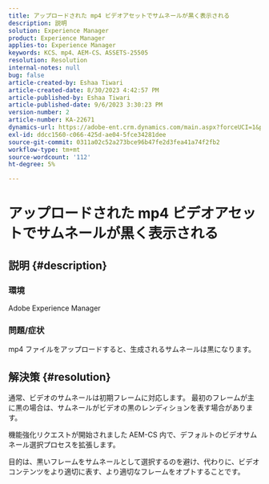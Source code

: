```yaml
---
title: アップロードされた mp4 ビデオアセットでサムネールが黒く表示される
description: 説明
solution: Experience Manager
product: Experience Manager
applies-to: Experience Manager
keywords: KCS、mp4、AEM-CS、ASSETS-25505
resolution: Resolution
internal-notes: null
bug: false
article-created-by: Eshaa Tiwari
article-created-date: 8/30/2023 4:42:57 PM
article-published-by: Eshaa Tiwari
article-published-date: 9/6/2023 3:30:23 PM
version-number: 2
article-number: KA-22671
dynamics-url: https://adobe-ent.crm.dynamics.com/main.aspx?forceUCI=1&pagetype=entityrecord&etn=knowledgearticle&id=4c7a4b44-5447-ee11-be6d-6045bd006793
exl-id: ddcc1560-c066-425d-ae04-5fce34281dee
source-git-commit: 0311a02c52a273bce96b47fe2d3fea41a74f2fb2
workflow-type: tm+mt
source-wordcount: '112'
ht-degree: 5%

---
```


# アップロードされた mp4 ビデオアセットでサムネールが黒く表示される

## 説明 {#description}


### 環境 

Adobe Experience Manager

### 問題/症状

mp4 ファイルをアップロードすると、生成されるサムネールは黒になります。


## 解決策 {#resolution}


通常、ビデオのサムネールは初期フレームに対応します。 最初のフレームが主に黒の場合は、サムネールがビデオの黒のレンディションを表す場合があります。

機能強化リクエストが開始されました<b> </b>AEM-CS 内で、デフォルトのビデオサムネール選択プロセスを拡張します。

目的は、黒いフレームをサムネールとして選択するのを避け、代わりに、ビデオコンテンツをより適切に表す、より適切なフレームをオプトすることです。
